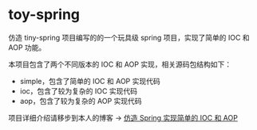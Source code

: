 # toy-spring
仿造 tiny-spring 项目编写的的一个玩具级 spring 项目，实现了简单的 IOC 和 AOP 功能。

本项目包含了两个不同版本的 IOC 和 AOP 实现，相关源码包结构如下：

* simple，包含了简单的 IOC 和 AOP 实现代码
* ioc，包含了较为复杂的 IOC 实现代码
* aop，包含了较为复杂的 AOP 实现代码

项目详细介绍请移步到本人的博客 -> [仿造 Spring 实现简单的 IOC 和 AOP](https://segmentfault.com/a/1190000010745705)
